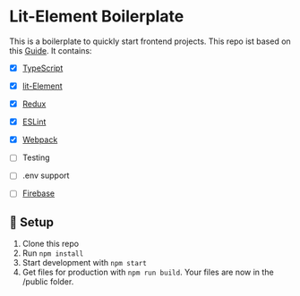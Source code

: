 # Lit-Element Boilerplate
This is a boilerplate to quickly start frontend projects. This repo ist based on this [Guide](https://upbeat-cowbell-ee1.notion.site/Setup-typescript-Project-320ae0a82fdb4d4298e9f549bc8f23f0).
It contains:

- [x] [TypeScript](https://www.typescriptlang.org/)
- [x] [lit-Element](https://lit-element.polymer-project.org/guide)
- [x] [Redux](https://redux.js.org/)
- [x] [ESLint](https://eslint.org/)
- [x] [Webpack](https://webpack.js.org/)
- [ ] Testing
- [ ] .env support
- [ ] [Firebase](https://firebase.google.com/)


## 🚀 Setup
1. Clone this repo
2. Run `npm install`
3. Start development with `npm start`
4. Get files for production with `npm run build`. Your files are now in the /public folder.